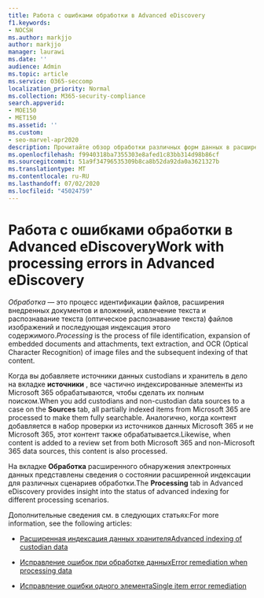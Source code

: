 ```yaml
---
title: Работа с ошибками обработки в Advanced eDiscovery
f1.keywords:
- NOCSH
ms.author: markjjo
author: markjjo
manager: laurawi
ms.date: ''
audience: Admin
ms.topic: article
ms.service: O365-seccomp
localization_priority: Normal
ms.collection: M365-security-compliance
search.appverid:
- MOE150
- MET150
ms.assetid: ''
ms.custom:
- seo-marvel-apr2020
description: Прочитайте обзор обработки различных форм данных в расширенном средстве обнаружения электронных данных в Office 365.
ms.openlocfilehash: f9940318ba7355303e8afed1c83bb314d98b86cf
ms.sourcegitcommit: 51a9f34796535309b8ca8b52da92da0a3621327b
ms.translationtype: MT
ms.contentlocale: ru-RU
ms.lasthandoff: 07/02/2020
ms.locfileid: "45024759"
---
```

# <a name="work-with-processing-errors-in-advanced-ediscovery"></a><span data-ttu-id="026b7-103">Работа с ошибками обработки в Advanced eDiscovery</span><span class="sxs-lookup"><span data-stu-id="026b7-103">Work with processing errors in Advanced eDiscovery</span></span>

<span data-ttu-id="026b7-104">*Обработка* — это процесс идентификации файлов, расширения внедренных документов и вложений, извлечение текста и распознавание текста (оптическое распознавание текста) файлов изображений и последующая индексация этого содержимого.</span><span class="sxs-lookup"><span data-stu-id="026b7-104">*Processing* is the process of file identification, expansion of embedded documents and attachments, text extraction, and OCR (Optical Character Recognition) of image files and the subsequent indexing of that content.</span></span>  

<span data-ttu-id="026b7-105">Когда вы добавляете источники данных custodians и хранитель в дело на вкладке **источники** , все частично индексированные элементы из Microsoft 365 обрабатываются, чтобы сделать их полным поиском.</span><span class="sxs-lookup"><span data-stu-id="026b7-105">When you add custodians and non-custodian data sources to a case on the **Sources** tab, all partially indexed items from Microsoft 365 are processed to make them fully searchable.</span></span> <span data-ttu-id="026b7-106">Аналогично, когда контент добавляется в набор проверки из источников данных Microsoft 365 и не Microsoft 365, этот контент также обрабатывается.</span><span class="sxs-lookup"><span data-stu-id="026b7-106">Likewise, when content is added to a review set from both Microsoft 365 and non-Microsoft 365 data sources, this content is also processed.</span></span>

<span data-ttu-id="026b7-107">На вкладке **Обработка** расширенного обнаружения электронных данных представлены сведения о состоянии расширенной индексации для различных сценариев обработки.</span><span class="sxs-lookup"><span data-stu-id="026b7-107">The **Processing** tab in Advanced eDiscovery provides insight into the status of advanced indexing for different processing scenarios.</span></span>

<span data-ttu-id="026b7-108">Дополнительные сведения см. в следующих статьях:</span><span class="sxs-lookup"><span data-stu-id="026b7-108">For more information, see the following articles:</span></span>

- [<span data-ttu-id="026b7-109">Расширенная индексация данных хранителя</span><span class="sxs-lookup"><span data-stu-id="026b7-109">Advanced indexing of custodian data</span></span>](indexing-custodian-data.md)

- [<span data-ttu-id="026b7-110">Исправление ошибок при обработке данных</span><span class="sxs-lookup"><span data-stu-id="026b7-110">Error remediation when processing data</span></span>](error-remediation.md)

- [<span data-ttu-id="026b7-111">Исправление ошибки одного элемента</span><span class="sxs-lookup"><span data-stu-id="026b7-111">Single item error remediation</span></span>](single-item-error-remediation.md)
